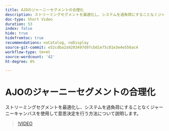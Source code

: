 ```yaml
---
title: AJOのジャーニーセグメントの合理化
description: ストリーミングセグメントを最適化し、システムを過負荷にすることなくジャーニーキャンバスを使用して意思決定を行う方法について説明します。
doc-type: Short Video
duration: 53
index: false
hide: true
hidefromtoc: true
recommendations: noCatalog, noDisplay
source-git-commit: e52cdba2a9203497d97cbd1e75c81e3e4e556ac4
workflow-type: tm+mt
source-wordcount: '42'
ht-degree: 0%

---
```



# AJOのジャーニーセグメントの合理化

ストリーミングセグメントを最適化し、システムを過負荷にすることなくジャーニーキャンバスを使用して意思決定を行う方法について説明します。

<!-- 62_S522_3442522_52_streamlining-journey-segments-in-ajo -->
>[!VIDEO](https://video.tv.adobe.com/v/3458244/?learn=on&enablevpops=true)
